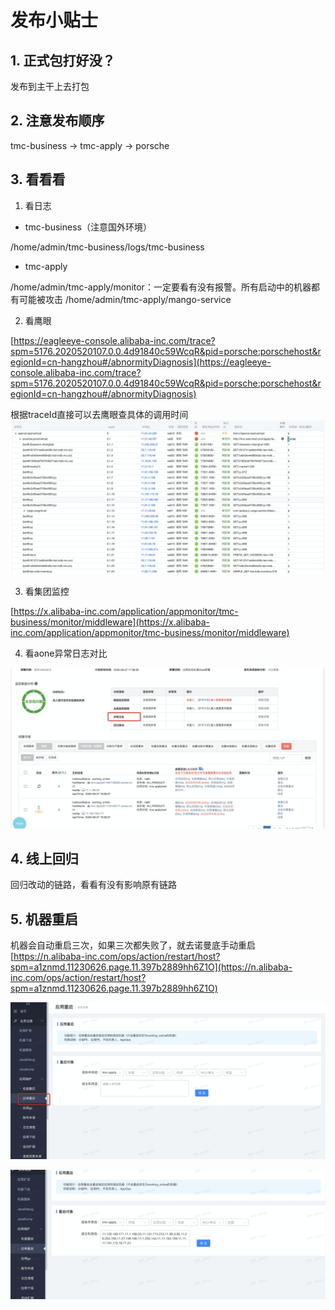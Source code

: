 # 发布小贴士

## 1. 正式包打好没？


发布到主干上去打包


## 2. 注意发布顺序
tmc-business ->  tmc-apply   ->   porsche


## 3. 看看看


1. 看日志
- tmc-business（注意国外环境）

/home/admin/tmc-business/logs/tmc-business

- tmc-apply

/home/admin/tmc-apply/monitor：一定要看有没有报警。所有启动中的机器都有可能被攻击
/home/admin/tmc-apply/mango-service


2. 看鹰眼

[https://eagleeye-console.alibaba-inc.com/trace?spm=5176.2020520107.0.0.4d91840c59WcqR&pid=porsche:porschehost&regionId=cn-hangzhou#/abnormityDiagnosis](https://eagleeye-console.alibaba-inc.com/trace?spm=5176.2020520107.0.0.4d91840c59WcqR&pid=porsche:porschehost&regionId=cn-hangzhou#/abnormityDiagnosis)


根据traceId直接可以去鹰眼查具体的调用时间
![鹰眼traceId](./pic/发布小贴士_鹰眼traceId.png)


3. 看集团监控

[https://x.alibaba-inc.com/application/appmonitor/tmc-business/monitor/middleware](https://x.alibaba-inc.com/application/appmonitor/tmc-business/monitor/middleware)


4. 看aone异常日志对比

![aone异常日志](./pic/发布小贴士_aone异常日志.png)


## 4. 线上回归
回归改动的链路，看看有没有影响原有链路


## 5. 机器重启
机器会自动重启三次，如果三次都失败了，就去诺曼底手动重启
[https://n.alibaba-inc.com/ops/action/restart/host?spm=a1znmd.11230626.page.11.397b2889hh6Z1O](https://n.alibaba-inc.com/ops/action/restart/host?spm=a1znmd.11230626.page.11.397b2889hh6Z1O)

![诺曼底机器重启](./pic/发布小贴士_诺曼底机器重启.png)

![诺曼底机器重启详细](./pic/发布小贴士_诺曼底机器重启详细.png)
